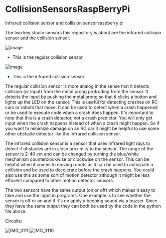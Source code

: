 # CollisionSensorsRaspBerryPi
Infrared collision sensor and collision sensor raspberry pi

The two key studio sensors this repository is about are the infrared collision sensor and the collision sensor.

![image](https://github.com/TylerDStanford/CollisionSensorsRaspBerryPi/assets/141964312/745b7d0d-9fb0-4b09-9f54-cfd6afecaa21)
- This is the regular collision sensor

![image](https://github.com/TylerDStanford/CollisionSensorsRaspBerryPi/assets/141964312/972dc13e-c0f1-4fbf-8c3f-bdf7f2ea41b9)
- This is the infrared collision sensor

The regular collision sensor is more analog in the sense that it detects collision (or input) from the metal prong protruding from the sensor. It detects the input by pushing the metal prong so that it clicks a button and lights up the LED on the sensor. This is useful for detecting crashes on RC cars or robots that move. It can be used to detect when a crash happened or be used to execute code when a crash does happen. It's important to note that this is a crash detector, not a crash predictor. You will only get input when the crash happens instead of when a crash might happen. So if you want to minimize damage on an RC car it might be helpful to use some other obstacle detector like the Infrared collision sensor.

The infrared collision sensor is a sensor that uses Infrared light rays to detect if obstacles are in close proximity to the sensor. The range of the sensor is 2-40 cm and can be changed by turning the blue/white mechanism counterclockwise or clockwise on the sensor. This can be helpful when it comes to moving robots as it can be used to anticipate a collision and be used to decelerate before the crash happens. You could also use this as some sort of motion detector although it might be less efficient compared to other motion detector sensors.

The two sensors have the same output (on or off) which makes it easy to take and use the input in programs. One example is to see whether the sensor is off or on and if it's on apply a beeping sound via a buzzer. Since they have the same output they can both be used by the code in the python file above.

Circuits:
  
![IMG_3111](https://github.com/TylerDStanford/CollisionSensorsRaspBerryPi/assets/141964312/64ea1250-7ef6-4876-9483-873409034288)
![IMG_3110](https://github.com/TylerDStanford/CollisionSensorsRaspBerryPi/assets/141964312/73d0243d-5f99-4414-936c-70dd2ac407eb)
